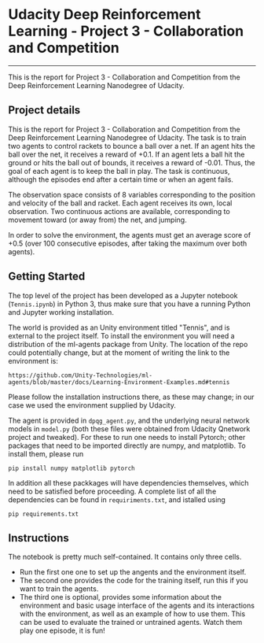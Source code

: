 # Udacity Deep Reinforcement Learning - Project 3 - Collaboration and Competition
---------------------------------------------------------------------------------

This is the report for Project 3 - Collaboration and Competition from the Deep Reinforcement Learning Nanodegree of Udacity. 

## Project details

This is the report for Project 3 - Collaboration and Competition from the Deep Reinforcement Learning Nanodegree of Udacity. The task is to train two agents to control rackets to bounce a ball over a net. If an agent hits the ball over the net, it receives a reward of +0.1. If an agent lets a ball hit the ground or hits the ball out of bounds, it receives a reward of -0.01. Thus, the goal of each agent is to keep the ball in play. The task is continuous, although the episodes end after a certain time or when an agent fails. 

The observation space consists of 8 variables corresponding to the position and velocity of the ball and racket. Each agent receives its own, local observation. Two continuous actions are available, corresponding to movement toward (or away from) the net, and jumping. 

In order to solve the environment, the agents must get an average score of +0.5 (over 100 consecutive episodes, after taking the maximum over both agents). 

## Getting Started

The top level of the project has been developed as a Jupyter notebook (`Tennis.ipynb`) in Python 3, thus make sure that you have a running Python and Jupyter working installation.

The world is provided as an Unity environment titled "Tennis", and is external to the project itself. To install the environment you will need a distribution of the ml-agents package from Unity. The location of the repo could potentially change, but at the moment of writing the link to the environment is:

`https://github.com/Unity-Technologies/ml-agents/blob/master/docs/Learning-Environment-Examples.md#tennis`

Please follow the installation instructions there, as these may change; in our case we used the environment supplied by Udacity. 

The agent is provided in `dpqg_agent.py`, and the underlying neural network models in `model.py` (both these files were obtained from Udacity Qnetwork project and tweaked). For these to run one needs to install Pytorch; other packages that need to be imported directly are numpy, and matplotlib. To install them, please run

`pip install numpy matplotlib pytorch`

In addition all these packkages will have dependencies themselves, which need to be satisfied before proceeding. A complete list of all the dependencies can be found in `requiriments.txt`, and istalled using

`pip requirements.txt`

## Instructions

The notebook is pretty much self-contained. It contains only three cells. 

- Run the first one one to set up the angents and the environment itself.
- The second one provides the code for the training itself, run this if you want to train the agents.
- The third one is optional, provides some information about the environment and basic usage interface of the agents and its interactions with the environment, as well as an example of how to use them. This can be used to evaluate the trained or untrained agents. Watch them play one episode, it is fun!
